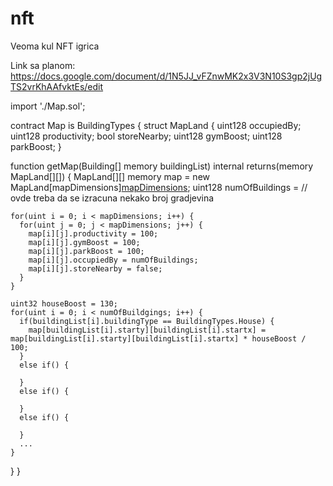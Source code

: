 # nft
Veoma kul NFT igrica

Link sa planom: https://docs.google.com/document/d/1N5JJ_vFZnwMK2x3V3N10S3gp2jUgTS2vrKhAAfvktEs/edit

import './Map.sol';

contract Map is BuildingTypes {
  struct MapLand {
    uint128 occupiedBy;
    uint128 productivity;
    bool storeNearby;
    uint128 gymBoost;
    uint128 parkBoost;
  }
  
  function getMap(Building[] memory buildingList) internal returns(memory MapLand[][]) {
    MapLand[][] memory map = new MapLand[mapDimensions][mapDimensions]();
    uint128 numOfBuildings = // ovde treba da se izracuna nekako broj gradjevina
    
    for(uint i = 0; i < mapDimensions; i++) {
      for(uint j = 0; j < mapDimensions; j++) {
        map[i][j].productivity = 100;
        map[i][j].gymBoost = 100;
        map[i][j].parkBoost = 100;
        map[i][j].occupiedBy = numOfBuildings;
        map[i][j].storeNearby = false;
      }
    }
    
    uint32 houseBoost = 130;
    for(uint i = 0; i < numOfBuildgings; i++) {
      if(buildingList[i].buildingType == BuildingTypes.House) {
        map[buildingList[i].starty][buildingList[i].startx] = map[buildingList[i].starty][buildingList[i].startx] * houseBoost / 100;
      }
      else if() {
        
      }
      else if() {
        
      }
      else if() {
        
      }
      ...
    }
  }
}
